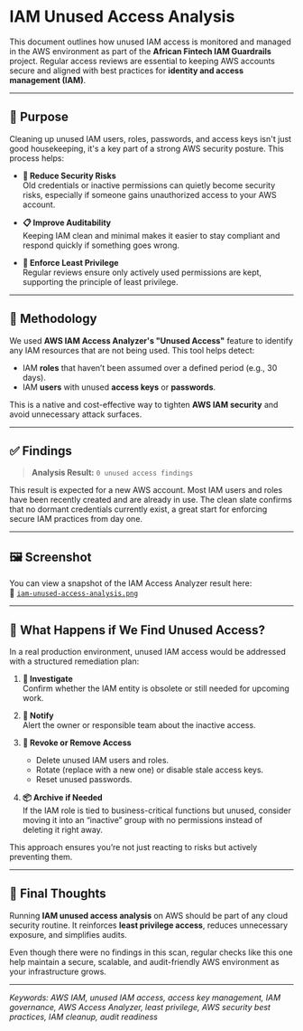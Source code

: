 # IAM Unused Access Analysis

This document outlines how unused IAM access is monitored and managed in the AWS environment as part of the **African Fintech IAM Guardrails** project. Regular access reviews are essential to keeping AWS accounts secure and aligned with best practices for **identity and access management (IAM)**.

---

## 📌 Purpose

Cleaning up unused IAM users, roles, passwords, and access keys isn't just good housekeeping, it's a key part of a strong AWS security posture. This process helps:

- **🔐 Reduce Security Risks**  
  Old credentials or inactive permissions can quietly become security risks, especially if someone gains unauthorized access to your AWS account.

- **📋 Improve Auditability**  
  Keeping IAM clean and minimal makes it easier to stay compliant and respond quickly if something goes wrong.

- **🔎 Enforce Least Privilege**  
  Regular reviews ensure only actively used permissions are kept, supporting the principle of least privilege.

---

## 🧪 Methodology

We used **AWS IAM Access Analyzer's "Unused Access"** feature to identify any IAM resources that are not being used. This tool helps detect:

- IAM **roles** that haven’t been assumed over a defined period (e.g., 30 days).
- IAM **users** with unused **access keys** or **passwords**.

This is a native and cost-effective way to tighten **AWS IAM security** and avoid unnecessary attack surfaces.

---

## ✅ Findings

> **Analysis Result:** `0 unused access findings`

This result is expected for a new AWS account. Most IAM users and roles have been recently created and are already in use. The clean slate confirms that no dormant credentials currently exist, a great start for enforcing secure IAM practices from day one.

---

## 🖼️ Screenshot

You can view a snapshot of the IAM Access Analyzer result here:  
📁 [`iam-unused-access-analysis.png`](./screenshots/iam-unused-access-analysis.png)

---

## 🔄 What Happens if We Find Unused Access?

In a real production environment, unused IAM access would be addressed with a structured remediation plan:

1. **📌 Investigate**  
   Confirm whether the IAM entity is obsolete or still needed for upcoming work.

2. **📣 Notify**  
   Alert the owner or responsible team about the inactive access.

3. **🚫 Revoke or Remove Access**  
   - Delete unused IAM users and roles.  
   - Rotate (replace with a new one) or disable stale access keys.  
   - Reset unused passwords.

4. **📦 Archive if Needed**  
   If the IAM role is tied to business-critical functions but unused, consider moving it into an “inactive” group with no permissions instead of deleting it right away.

This approach ensures you’re not just reacting to risks but actively preventing them.

---

## 🧭 Final Thoughts

Running **IAM unused access analysis** on AWS should be part of any cloud security routine. It reinforces **least privilege access**, reduces unnecessary exposure, and simplifies audits.

Even though there were no findings in this scan, regular checks like this one help maintain a secure, scalable, and audit-friendly AWS environment as your infrastructure grows.

---

*Keywords: AWS IAM, unused IAM access, access key management, IAM governance, AWS Access Analyzer, least privilege, AWS security best practices, IAM cleanup, audit readiness*

